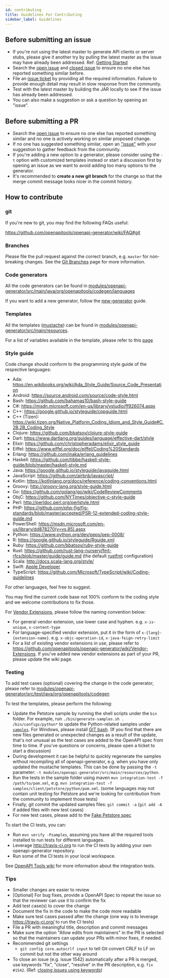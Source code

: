 ```yaml
---
id: contributing
title: Guidelines For Contributing
sidebar_label: Guidelines
---
```


## Before submitting an issue

 - If you're not using the latest master to generate API clients or server stubs, please give it another try by pulling the latest master as the issue may have already been addressed. Ref: [Getting Started](https://github.com/openapitools/openapi-generator#getting-started)
 - Search the [open issue](https://github.com/openapitools/openapi-generator/issues) and [closed issue](https://github.com/openapitools/openapi-generator/issues?q=is%3Aissue+is%3Aclosed) to ensure no one else has reported something similar before.
 - File an [issue ticket](https://github.com/openapitools/openapi-generator/issues/new) by providing all the required information. Failure to provide enough detail may result in slow response from the community.
 - Test with the latest master by building the JAR locally to see if the issue has already been addressed.
 - You can also make a suggestion or ask a question by opening an "issue".

## Before submitting a PR

 - Search the [open issue](https://github.com/openapitools/openapi-generator/issues) to ensure no one else has reported something similar and no one is actively working on similar proposed change.
 - If no one has suggested something similar, open an ["issue"](https://github.com/openapitools/openapi-generator/issues) with your suggestion to gather feedback from the community.
 - If you're adding a new option to a generator, please consider using the `-t` option with customized templates instead or start a discussion first by opening an issue as we want to avoid adding too many options to the generator.
 - It's recommended to **create a new git branch** for the change so that the merge commit message looks nicer in the commit history.

## How to contribute

### git

If you're new to git, you may find the following FAQs useful:

https://github.com/openapitools/openapi-generator/wiki/FAQ#git

### Branches

Please file the pull request against the correct branch, e.g. `master` for non-breaking changes. See the [Git Branches](https://github.com/OpenAPITools/openapi-generator/wiki/Git-Branches) page for more information.

### Code generators

All the code generators can be found in [modules/openapi-generator/src/main/java/org/openapitools/codegen/languages](https://github.com/openapitools/openapi-generator/tree/master/modules/openapi-generator/src/main/java/org/openapitools/codegen/languages)

If you want to add a new generator, follow the [new-generator](https://openapi-generator.tech/docs/new-generator) guide. 

### Templates

All the templates ([mustache](https://mustache.github.io/)) can be found in [modules/openapi-generator/src/main/resources](https://github.com/openapitools/openapi-generator/tree/master/modules/openapi-generator/src/main/resources).

For a list of variables available in the template, please refer to this [page](https://github.com/openapitools/openapi-generator/wiki/Mustache-Template-Variables)


### Style guide
Code change should conform to the programming style guide of the respective languages:
- Ada: https://en.wikibooks.org/wiki/Ada_Style_Guide/Source_Code_Presentation
- Android: https://source.android.com/source/code-style.html
- Bash: https://github.com/bahamas10/bash-style-guide
- C#: https://msdn.microsoft.com/en-us/library/vstudio/ff926074.aspx
- C++: https://google.github.io/styleguide/cppguide.html
- C++ (Tizen): https://wiki.tizen.org/Native_Platform_Coding_Idiom_and_Style_Guide#C.2B.2B_Coding_Style
- Clojure: https://github.com/bbatsov/clojure-style-guide
- Dart: https://www.dartlang.org/guides/language/effective-dart/style
- Elixir: https://github.com/christopheradams/elixir_style_guide
- Eiffel: https://www.eiffel.org/doc/eiffel/Coding%20Standards
- Erlang: https://github.com/inaka/erlang_guidelines
- Haskell: https://github.com/tibbe/haskell-style-guide/blob/master/haskell-style.md
- Java: https://google.github.io/styleguide/javaguide.html
- JavaScript: https://github.com/airbnb/javascript/
- Kotlin: https://kotlinlang.org/docs/reference/coding-conventions.html
- Groovy: http://groovy-lang.org/style-guide.html
- Go: https://github.com/golang/go/wiki/CodeReviewComments
- ObjC: https://github.com/NYTimes/objective-c-style-guide
- Perl: http://perldoc.perl.org/perlstyle.html
- PHP: https://github.com/php-fig/fig-standards/blob/master/accepted/PSR-12-extended-coding-style-guide.md
- PowerShell: https://msdn.microsoft.com/en-us/library/dd878270(v=vs.85).aspx
- Python: https://www.python.org/dev/peps/pep-0008/
- R: https://google.github.io/styleguide/Rguide.xml
- Ruby: https://github.com/bbatsov/ruby-style-guide
- Rust: https://github.com/rust-lang-nursery/fmt-rfcs/blob/master/guide/guide.md (the default [rustfmt](https://github.com/rust-lang-nursery/rustfmt) configuration)
- Scala: http://docs.scala-lang.org/style/
- Swift: [Apple Developer](https://developer.apple.com/library/prerelease/ios/documentation/Swift/Conceptual/Swift_Programming_Language/TheBasics.html)
- TypeScript: https://github.com/Microsoft/TypeScript/wiki/Coding-guidelines

For other languages, feel free to suggest.

You may find the current code base not 100% conform to the coding style and we welcome contributions to fix those.

For [Vendor Extensions](https://github.com/OAI/OpenAPI-Specification/blob/master/versions/2.0.md#vendorExtensions), please follow the naming convention below:
- For general vendor extension, use lower case and hyphen. e.g. `x-is-unique`, `x-content-type`
- For language-specified vendor extension, put it in the form of `x-{lang}-{extension-name}`. e.g. `x-objc-operation-id`, `x-java-feign-retry-limit`
- For a list of existing vendor extensions in use, please refer to https://github.com/openapitools/openapi-generator/wiki/Vendor-Extensions. If you've added new vendor extensions as part of your PR, please update the wiki page.

### Testing

To add test cases (optional) covering the change in the code generator, please refer to [modules/openapi-generator/src/test/java/org/openapitools/codegen](https://github.com/openapitools/openapi-generator/tree/master/modules/openapi-generator/src/test/java/org/openapitools/codegen)

To test the templates, please perform the following:

- Update the Petstore sample by running the shell scripts under the `bin` folder. For example, run `./bin/generate-samples.sh .
/bin/configs/python*` to update the Python-related samples under [`samples`](https://github.com/openapitools/openapi-generator/tree/master/samples). For Windows, please install [GIT bash](https://gitforwindows.org/). (If you find that there are new files generated or unexpected changes as a result of the update, that's not unusual as the test cases are added to the OpenAPI spec from time to time. If you've questions or concerns, please open a ticket to start a discussion)
- During development it can be helpful to quickly regenerate the samples without recompiling all of openapi-generator, e.g. when you have only updated the mustache templates. This can be done by passing the `-t` parameter: `-t modules/openapi-generator/src/main/resources/python`.
- Run the tests in the sample folder using maven `mvn integration-test -f /path/to/pom.xml`, e.g. `mvn integration-test -f samples/client/petstore/python/pom.xml`. (some languages may not contain unit testing for Petstore and we're looking for contribution from the community to implement those tests)
- Finally, git commit the updated samples files: `git commit -a`
  (`git add -A` if added files with new test cases)
- For new test cases, please add to the [Fake Petstore spec](https://github.com/OpenAPITools/openapi-generator/blob/master/modules/openapi-generator/src/test/resources/3_0/petstore-with-fake-endpoints-models-for-testing.yaml)

To start the CI tests, you can:
- Run `mvn verify -Psamples`, assuming you have all the required tools installed to run tests for different languages.
- Leverage http://travis-ci.org to run the CI tests by adding your own openapi-generator repository.
- Run some of the CI tests in your local workspace.

See [OpenAPI Tools wiki](https://github.com/OpenAPITools/openapi-generator/wiki/Integration-Tests) for more information about the integration tests.

### Tips
- Smaller changes are easier to review
- [Optional] For bug fixes, provide a OpenAPI Spec to repeat the issue so that the reviewer can use it to confirm the fix
- Add test case(s) to cover the change
- Document the fix in the code to make the code more readable
- Make sure test cases passed after the change (one way is to leverage https://travis-ci.org/ to run the CI tests)
- File a PR with meaningful title, description and commit messages
- Make sure the option "Allow edits from maintainers" in the PR is selected so that the maintainers can update your PRs with minor fixes, if needed.
- Recommended git settings
   - `git config core.autocrlf input` to tell Git convert CRLF to LF on commit but not the other way around 
- To close an issue (e.g. issue 1542) automatically after a PR is merged, use keywords "fix", "close", "resolve" in the PR description, e.g. `fix #1542`. (Ref: [closing issues using keywords](https://help.github.com/articles/closing-issues-using-keywords/))
